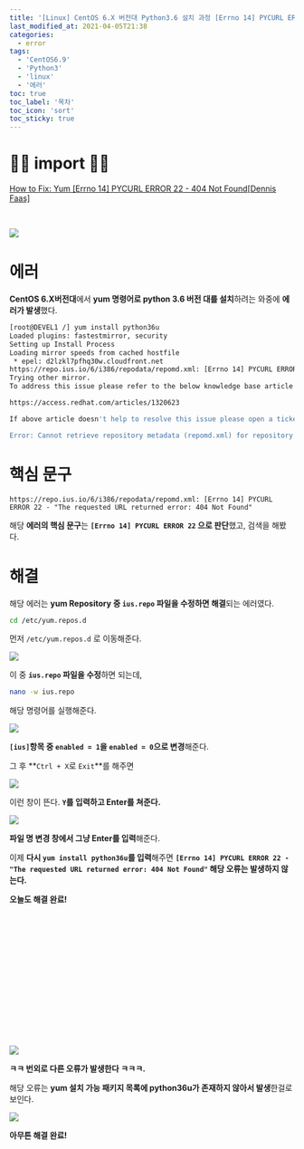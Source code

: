```yaml
---
title: '[Linux] CentOS 6.X 버전대 Python3.6 설치 과정 [Errno 14] PYCURL ERROR 22 - "The requested URL returned error: 404 Not Found" 에러 해결'
last_modified_at: 2021-04-05T21:38
categories: 
  - error
tags: 
  - 'CentOS6.9' 
  - 'Python3' 
  - 'linux' 
  - '에러'
toc: true
toc_label: '목차'
toc_icon: 'sort'
toc_sticky: true
---
```

# 🙆‍♂️ import 🙇‍♂️

[How to Fix: Yum [Errno 14] PYCURL ERROR 22 - 404 Not Found[Dennis Faas]](https://www.infopackets.com/news/10622/how-fix-yum-errno-14-pycurl-error-22-404-not-found)

[]()

[]()

[]()

[]()

[]()

<br>




![](https://images.velog.io/images/gillog/post/36898252-34a9-4a31-8d0d-a37ca2c94b6c/image.png)

# 에러

**CentOS 6.X버전대**에서 **yum 명령어로 python 3.6 버전 대를 설치**하려는 와중에 **에러가 발생**했다.

```bash
[root@DEVEL1 /] yum install python36u
Loaded plugins: fastestmirror, security
Setting up Install Process
Loading mirror speeds from cached hostfile
 * epel: d2lzkl7pfhq30w.cloudfront.net
https://repo.ius.io/6/i386/repodata/repomd.xml: [Errno 14] PYCURL ERROR 22 - "The requested URL returned error: 404 Not Found"
Trying other mirror.
To address this issue please refer to the below knowledge base article 

https://access.redhat.com/articles/1320623

If above article doesn't help to resolve this issue please open a ticket with Red Hat Support.

Error: Cannot retrieve repository metadata (repomd.xml) for repository: ius. Please verify its path and try again
```

# 핵심 문구

```
https://repo.ius.io/6/i386/repodata/repomd.xml: [Errno 14] PYCURL ERROR 22 - "The requested URL returned error: 404 Not Found"
```

해당 **에러의 핵심 문구**는 **`[Errno 14] PYCURL ERROR 22` 으로 판단**했고, 검색을 해봤다.

# 해결

해당 에러는 **yum Repository 중 `ius.repo` 파일을 수정하면 해결**되는 에러였다.

```bash
cd /etc/yum.repos.d
```

먼저 `/etc/yum.repos.d` 로 이동해준다.

![](https://images.velog.io/images/gillog/post/0a8b6871-330e-4862-9ea2-f96341bc5d10/image.png)

이 중 **`ius.repo` 파일을 수정**하면 되는데,

```bash
nano -w ius.repo
```

해당 명령어를 실행해준다.

![](https://images.velog.io/images/gillog/post/55214b05-612a-488c-84c9-7650e3ef6a05/image.png)


**`[ius]`항목 중 `enabled = 1`을 `enabled = 0`으로 변경**해준다.

그 후 **`Ctrl + X`로 `Exit`**를 해주면

![](https://images.velog.io/images/gillog/post/b3c8dfe5-e26a-4403-bfe7-124da31382e4/image.png)

이런 창이 뜬다. **`Y`를 입력하고 Enter를 쳐준다.**

![](https://images.velog.io/images/gillog/post/fd9dbd43-5b2b-483f-bf92-ac1cb0747394/image.png)

**파일 명 변경 창에서 그냥 Enter를 입력**해준다.



이제 **다시 `yum install python36u`를 입력**해주면 
**`[Errno 14] PYCURL ERROR 22 - "The requested URL returned error: 404 Not Found"` 해당 오류는 발생하지 않는다.**



**오늘도 해결 완료!**


<br>
<br>
<br>
<br>
<br>
<br>
<br>
<br>
<br>
<br>
<br>
<br>
<br>

![](https://images.velog.io/images/gillog/post/a7f943d9-b03c-4c8e-89a8-edf1c89f618b/image.png)

**ㅋㅋ 번외로 다른 오류가 발생한다 ㅋㅋㅋ.**

해당 오류는 **yum 설치 가능 패키지 목록에 python36u가 존재하지 않아서 발생**한걸로 보인다.

![](https://images.velog.io/images/gillog/post/bc2e4328-e5a2-482f-b68a-e525fc0b242e/image.png)


**아무튼 해결 완료!**
